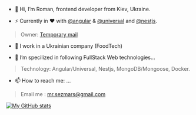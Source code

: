 - 👋 Hi, I’m Roman, frontend developer from Kiev, Ukraine.

- ⚡️ Currently in ❤️ with [@angular](https://github.com/angular) & [@universal](https://github.com/angular/universal) and [@nestjs](https://github.com/nestjs).
> Owner: [Temporary mail](http://10minemail.co/)

- 🔭 I work in a Ukrainian company (FoodTech)

- 🌱 I’m specilized in following FullStack Web technologies...
> Technology: Angular/Universal, Nestjs, MongoDB/Mongoose, Docker.

- 📫 How to reach me: ...
> Email me : mr.sezmars@gmail.com

[![My GitHub stats](https://github-readme-stats.vercel.app/api?username=sezmars)](https://github.com/sezmars)
